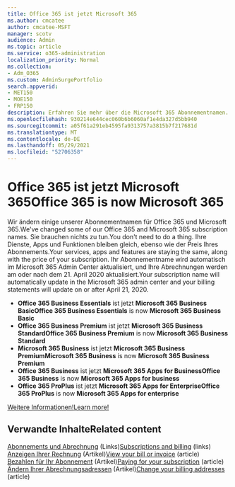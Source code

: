 ```yaml
---
title: Office 365 ist jetzt Microsoft 365
ms.author: cmcatee
author: cmcatee-MSFT
manager: scotv
audience: Admin
ms.topic: article
ms.service: o365-administration
localization_priority: Normal
ms.collection:
- Adm_O365
ms.custom: AdminSurgePortfolio
search.appverid:
- MET150
- MOE150
- FRP150
description: Erfahren Sie mehr über die Microsoft 365 Abonnementnamen.
ms.openlocfilehash: 930214e644cec060b6b6060af1e4da327d5bb940
ms.sourcegitcommit: a05f61a291eb4595fa9313757a3815b7f217681d
ms.translationtype: MT
ms.contentlocale: de-DE
ms.lasthandoff: 05/29/2021
ms.locfileid: "52706358"
---
```

# <a name="office-365-is-now-microsoft-365"></a><span data-ttu-id="c9250-103">Office 365 ist jetzt Microsoft 365</span><span class="sxs-lookup"><span data-stu-id="c9250-103">Office 365 is now Microsoft 365</span></span>

<span data-ttu-id="c9250-104">Wir ändern einige unserer Abonnementnamen für Office 365 und Microsoft 365.</span><span class="sxs-lookup"><span data-stu-id="c9250-104">We've changed some of our Office 365 and Microsoft 365 subscription names.</span></span> <span data-ttu-id="c9250-105">Sie brauchen nichts zu tun.</span><span class="sxs-lookup"><span data-stu-id="c9250-105">You don't need to do a thing.</span></span> <span data-ttu-id="c9250-106">Ihre Dienste, Apps und Funktionen bleiben gleich, ebenso wie der Preis Ihres Abonnements.</span><span class="sxs-lookup"><span data-stu-id="c9250-106">Your services, apps and features are staying the same, along with the price of your subscription.</span></span> <span data-ttu-id="c9250-107">Ihr Abonnementname wird automatisch im Microsoft 365 Admin Center aktualisiert, und Ihre Abrechnungen werden am oder nach dem 21. April 2020 aktualisiert.</span><span class="sxs-lookup"><span data-stu-id="c9250-107">Your subscription name will automatically update in the Microsoft 365 admin center and your billing statements will update on or after April 21, 2020.</span></span>

- <span data-ttu-id="c9250-108">**Office 365 Business Essentials** ist jetzt **Microsoft 365 Business Basic**</span><span class="sxs-lookup"><span data-stu-id="c9250-108">**Office 365 Business Essentials** is now **Microsoft 365 Business Basic**</span></span>
- <span data-ttu-id="c9250-109">**Office 365 Business Premium** ist jetzt **Microsoft 365 Business Standard**</span><span class="sxs-lookup"><span data-stu-id="c9250-109">**Office 365 Business Premium** is now **Microsoft 365 Business Standard**</span></span>
- <span data-ttu-id="c9250-110">**Microsoft 365 Business** ist jetzt **Microsoft 365 Business Premium**</span><span class="sxs-lookup"><span data-stu-id="c9250-110">**Microsoft 365 Business** is now **Microsoft 365 Business Premium**</span></span>
- <span data-ttu-id="c9250-111">**Office 365 Business** ist jetzt **Microsoft 365 Apps for Business**</span><span class="sxs-lookup"><span data-stu-id="c9250-111">**Office 365 Business** is now **Microsoft 365 Apps for business**</span></span>
- <span data-ttu-id="c9250-112">**Office 365 ProPlus** ist jetzt **Microsoft 365 Apps for Enterprise**</span><span class="sxs-lookup"><span data-stu-id="c9250-112">**Office 365 ProPlus** is now **Microsoft 365 Apps for enterprise**</span></span>

[<span data-ttu-id="c9250-113">Weitere Informationen!</span><span class="sxs-lookup"><span data-stu-id="c9250-113">Learn more!</span></span>](https://go.microsoft.com/fwlink/?linkid=2120533)

## <a name="related-content"></a><span data-ttu-id="c9250-114">Verwandte Inhalte</span><span class="sxs-lookup"><span data-stu-id="c9250-114">Related content</span></span>

<span data-ttu-id="c9250-115">[Abonnements und Abrechnung](../commerce/index.yml) (Links)</span><span class="sxs-lookup"><span data-stu-id="c9250-115">[Subscriptions and billing](../commerce/index.yml) (links)</span></span>\
<span data-ttu-id="c9250-116">[Anzeigen Ihrer Rechnung](../commerce/billing-and-payments/view-your-bill-or-invoice.md) (Artikel)</span><span class="sxs-lookup"><span data-stu-id="c9250-116">[View your bill or invoice](../commerce/billing-and-payments/view-your-bill-or-invoice.md) (article)</span></span>\
<span data-ttu-id="c9250-117">[Bezahlen für Ihr Abonnement](../commerce/billing-and-payments/pay-for-your-subscription.md) (Artikel)</span><span class="sxs-lookup"><span data-stu-id="c9250-117">[Paying for your subscription](../commerce/billing-and-payments/pay-for-your-subscription.md) (article)</span></span>\
<span data-ttu-id="c9250-118">[Ändern Ihrer Abrechnungsadressen](../commerce/billing-and-payments/change-your-billing-addresses.md) (Artikel)</span><span class="sxs-lookup"><span data-stu-id="c9250-118">[Change your billing addresses](../commerce/billing-and-payments/change-your-billing-addresses.md) (article)</span></span>
